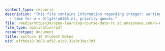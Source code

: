 ```yaml
---
content_type: resource
description: "This file contains information regarding integer: sorting in linear\
  \ time for w = O(lg2+\u03B5 n), priority queues."
file: /media/https%3A/open-learning-course-data-rc.s3.amazonaws.com/6-851-advanced-data-structures-spring-2012/efcb6a183883af92a1c832a9c38ec303_MIT6_851S12_L14.pdf
file_type: application/pdf
resourcetype: Document
title: Lecture 14 Student Notes
uid: efcb6a18-3883-af92-a1c8-32a9c38ec303
---
```

